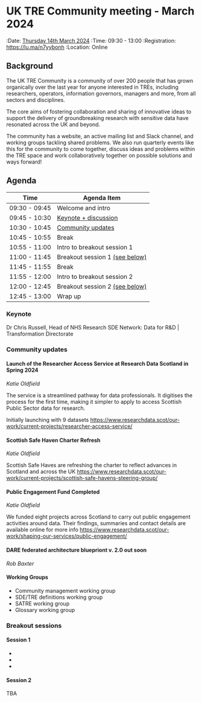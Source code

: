 # UK TRE Community meeting - March 2024

:Date: [Thursday 14th March 2024](https://arewemeetingyet.com/London/2024-03-14/09:30/UK%20TRE%20Community%20meeting)
:Time: 09:30 - 13:00
:Registration: https://lu.ma/n7yybonh
:Location: Online

## Background

​​The UK TRE Community is a community of over 200 people that has grown organically over the last year for anyone interested in TREs, including researchers, operators, information governors, managers and more, from all sectors and disciplines.

​​The core aims of fostering collaboration and sharing of innovative ideas to support the delivery of groundbreaking research with sensitive data have resonated across the UK and beyond.

​​The community has a website, an active mailing list and Slack channel, and working groups tackling shared problems.
We also run quarterly events like this for the community to come together, discuss ideas and problems within the TRE space and work collaboratively together on possible solutions and ways forward!

## Agenda

| Time          | Agenda Item                                  |
| ------------- | -------------------------------------------- |
| 09:30 - 09:45 | Welcome and intro                            |
| 09:45 - 10:30 | [Keynote + discussion](#keynote)             |
| 10:30 - 10:45 | [Community updates](#community-updates)      |
| 10:45 - 10:55 | Break                                        |
| 10:55 - 11:00 | Intro to breakout session 1                  |
| 11:00 - 11:45 | Breakout session 1 [(see below)](#session-1) |
| 11:45 - 11:55 | Break                                        |
| 11:55 - 12:00 | Intro to breakout session 2                  |
| 12:00 - 12:45 | Breakout session 2 [(see below)](#session-2) |
| 12:45 - 13:00 | Wrap up                                      |

### Keynote

Dr Chris Russell, Head of NHS Research SDE Network: Data for R&D | Transformation Directorate

### Community updates

#### Launch of the Researcher Access Service at Research Data Scotland in Spring 2024

_Katie Oldfield_

The service is a streamlined pathway for data professionals. 
It digitises the process for the first time, making it simpler to apply to access Scottish Public Sector data for research. 

Initially launching with 9 datasets https://www.researchdata.scot/our-work/current-projects/researcher-access-service/
 
#### Scottish Safe Haven Charter Refresh 

_Katie Oldfield_

Scottish Safe Haves are refreshing the charter to reflect advances in Scotland and across the UK https://www.researchdata.scot/our-work/current-projects/scottish-safe-havens-steering-group/
 
#### Public Engagement Fund Completed 

_Katie Oldfield_

We funded eight projects across Scotland to carry out public engagement activities around data. 
Their findings, summaries and contact details are available online for more info https://www.researchdata.scot/our-work/shaping-our-services/public-engagement/

#### DARE federated architecture bluepriont v. 2.0 out soon

_Rob Baxter_

#### Working Groups
- Community management working group
- SDE/TRE definitions working group
- SATRE working group
- Glossary working group

### Breakout sessions

#### Session 1

- [](./workshop-community-governance.md)
- [](./demo-scotland-ras.md)
- [](./)

#### Session 2

TBA

